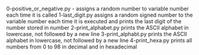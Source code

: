 0-positive_or_negative.py - assigns a random number to variable number each time it is called
1-last_digit.py assigns a random signed number to the variable number each time it is executed and prints the last digit of the number stored in number
2-print_alphabet.py prints the ASCII alphabet in lowercase, not followed by a new line
3-print_alphabt.py prints the ASCII alphabet in lowercase, not followed by a new line
4-print_hexa.py prints all numbers from 0  to 98 in decimal and in hexadecimal
